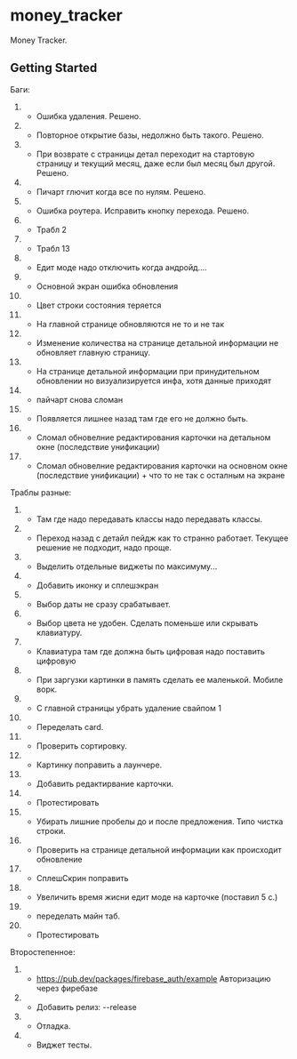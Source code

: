 # money_tracker

Money Tracker.

## Getting Started

Баги:
1. + Ошибка удаления. Решено.
2. + Повторное открытие базы, недолжно быть такого. Решено.
3. + При возврате с страницы детал переходит на стартовую страницу и текущий месяц, даже если был месяц был другой. Решено.
4. + Пичарт глючит когда все по нулям. Решено.
5. + Ошибка роутера. Исправить кнопку перехода. Решено.
6. + Трабл 2
7. + Трабл 13
8. + Едит моде надо отключить когда андройд....
9. + Основной экран ошибка обновления
10. + Цвет строки состояния теряется
11. + На главной странице обновляются не то и не так
12. + Изменение количества на странице детальной информации не обновляет главную страницу.
13. + На странице детальной информации при принудительном обновлении но визуализируется инфа, хотя данные приходят
14. + пайчарт снова сломан
15. + Появляется лишнее назад там где его не должно быть.
16. + Сломал обновелние редактирования карточки на детальном окне (последствие унификации)
17. - Сломал обновелние редактирования карточки на основном окне (последствие унификации) + что то не так с осталным на экране

Траблы разные:
1.  + Там где надо передавать классы надо передавать классы.
2.  + Переход назад с детайл пейдж как то странно работает. Текущее решение не подходит, надо проще.
3.  + Выделить отдельные виджеты по максимуму...
4.  + Добавить иконку и сплешэкран
5.  + Выбор даты не сразу срабатывает.
6.  + Выбор цвета не удобен. Сделать поменьше или скрывать клавиатуру.
7.  + Клавиатура там где должна быть цифровая надо поставить цифровую
8.  + При заргузки картинки в память сделать ее маленькой. Мобиле ворк.
9.  + С главной страницы убрать удаление свайпом 1
10. + Переделать card.
11. + Проверить сортировку.
12. + Картинку поправить а лаунчере.
13. + Добавить редактирвание карточки.
14. + Протестировать
15. + Убирать лишние пробелы до и после предложения. Типо чистка строки.
16. + Проверить на странице детальной информации как происходит обновление
17. + СплешСкрин поправить
18. + Увеличить время жисни едит моде на карточке (поставил 5 с.)
19. + переделать майн таб.
20. - Протестировать

Второстепенное:
1. - https://pub.dev/packages/firebase_auth/example Авторизацию через фиребазе
2. + Добавить релиз: --release
3. + Отладка.
4. - Виджет тесты.
